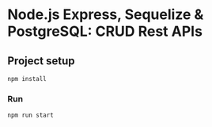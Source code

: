 # Node.js Express, Sequelize & PostgreSQL: CRUD Rest APIs


## Project setup
```
npm install
```

### Run
```
npm run start
```
